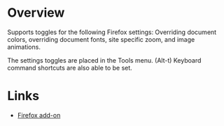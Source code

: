 # Overview

Supports toggles for the following Firefox settings: Overriding document colors, overriding document fonts, site specific zoom, and image animations.

The settings toggles are placed in the Tools menu. (Alt-t) Keyboard command shortcuts are also able to be set.

# Links

* [Firefox add-on](https://addons.mozilla.org/en-US/firefox/addon/toggle-browser-settings/)
